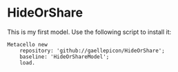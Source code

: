 # HideOrShare

This is my first model. Use the following script to install it:

```st
Metacello new
    repository: 'github://gaellepicon/HideOrShare';
    baseline: 'HideOrShareModel';
    load.
```

